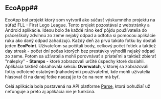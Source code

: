 ## EcoApp##
EcoApp bol projekt ktorý som vytvoril ako súčasť výskumného projektu na súťaž FLL - First Lego League. Tento projekt pozostával z webstránky a Android aplikácie. Ideou bolo že každé ráno keď pôjdu používatelia do práce/školy zdvihnú zo zeme nejaký odpad a odfotia si pomocou aplikácie ruku ako daný odpad zahadzujú. Každý deň za prvú takúto fotku by dostali jeden **EcoPoint**. Užívateľom sa počítali body, celkový počet fotiek a taktiež day streak - počet dní počas ktorých bez prestávky vyhodili nejaký odpad zo zeme. Potom sa užívatelia mohli porovnávať s priateľmi a taktiež zbierať "nálepky" - **Stamps** - ktoré zobrazovali určité úspechy ktoré dosiahli. Aplikácia taktiež obsahovala sekciu **Overwatch**, v ktorej sa zobrazovali fotky odfotené ostatnými(náhodnými) používateľmi, kde mohli užívatelia hlasovať či na danej fotke naozaj je to čo na nem má byť.

Celá aplikácia bola postavená na API platforme [Parse](http://parseplatform.org/), ktorá bohužiaľ už nefunguje a preto aj aplikácia nie je funkčná.
